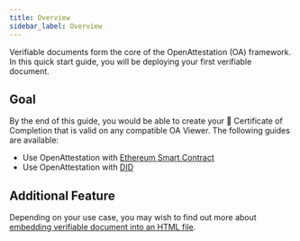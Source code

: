```yaml
---
title: Overview
sidebar_label: Overview
---
```


Verifiable documents form the core of the OpenAttestation (OA) framework. In this quick start guide, you will be deploying your first verifiable document.

## Goal

By the end of this guide, you would be able to create your 📜 Certificate of Completion that is valid on any compatible OA Viewer. The following guides are available:

- Use OpenAttestation with [Ethereum Smart Contract](/docs/integrator-section/verifiable-document/ethereum/document-store-overview)
- Use OpenAttestation with [DID](/docs/integrator-section/verifiable-document/did/create)

## Additional Feature

Depending on your use case, you may wish to find out more about [embedding verifiable document into an HTML file](/docs/developer-section/quickstart/oa-embedded-html).
